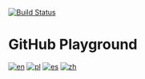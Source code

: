 [![Build Status](https://github.com/FidelusAleksander/github-playground/workflows/CI/badge.svg)](https://github.com/FidelusAleksander/github-playground/actions)

# GitHub Playground

[![en](https://img.shields.io/badge/lang-en-red.svg)](README.md)
[![pl](https://img.shields.io/badge/lang-pl-green.svg)](docs/README.pl.md)
[![es](https://img.shields.io/badge/lang-es-yellow.svg)](docs/README.es.md)
[![zh](https://img.shields.io/badge/lang-zh-blue.svg)](docs/README.zh.md)